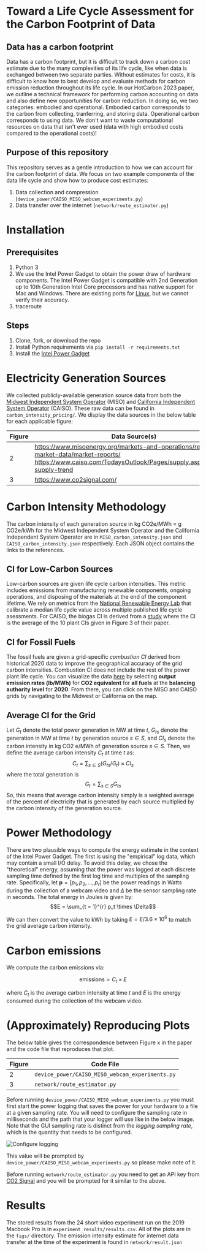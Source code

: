 # Toward a Life Cycle Assessment for the Carbon Footprint of Data
## Data has a carbon footprint
Data has a carbon footprint, but it is difficult to track down a carbon cost estimate due to the many complexities of its life cycle, like when data is exchanged between two separate parties. Without estimates for costs, it is difficult to know how to best develop and evaluate methods for carbon emission reduction throughout its life cycle. In our HotCarbon 2023 paper, we outline a technical framework for performing carbon accounting on data and also define new opportunities for carbon reduction. In doing so, we two categories: embodied and operational. Embodied carbon corresponds to the carbon from collecting, tranferring, and storing data. Operational carbon corresponds to using data. We don't want to waste computational resources on data that isn't ever used (data with high embodied costs compared to the operational costs)!   

## Purpose of this repository
This repository serves as a gentle introduction to how we can account for the carbon footprint of data. We focus on two example components of the data life cycle and show how to produce cost estimates: 
1. Data collection and compression (`device_power/CAISO_MISO_webcam_experiments.py`)
2. Data transfer over the internet (`network/route_estimator.py`)

# Installation
## Prerequisites
1. Python 3
2. We use the Intel Power Gadget to obtain the power draw of hardware components. The Intel Power Gadget is compatible with 2nd Generation up to 10th Generation Intel Core processors and has native support for Mac and Windows. There are existing ports for [Linux](https://github.com/vitillo/power_gadget), but we cannot verify their accuracy. 
3. traceroute 

## Steps
1. Clone, fork, or download the repo
2. Install Python requirements via `pip install -r requirements.txt`
3. Install the [Intel Power Gadget](https://www.intel.com/content/www/us/en/developer/articles/tool/power-gadget.html)

# Electricity Generation Sources
We collected publicly-available generation source data from both the [Midwest Independent System Operator](https://www.misoenergy.org/) (MISO) and [California Independent System Operator](https://www.caiso.com/Pages/default.aspx)
(CAISO). These raw data can be found in `carbon_intensity_pricing/`. We display the data sources in the below table for each applicable figure:

Figure        | Data Source(s)
------------- | -------------
2             | https://www.misoenergy.org/markets-and-operations/real-time--market-data/market-reports/ https://www.caiso.com/TodaysOutlook/Pages/supply.aspx#section-supply-trend
3             | https://www.co2signal.com/


# Carbon Intensity Methodology
The carbon intensity of each generation source in kg CO2e/MWh = g CO2e/kWh for the Midwest Independent System Operator and the California Independent System Operator are in `MISO_carbon_intensity.json` and `CAISO_carbon_intensity.json` respectively. Each JSON object contains the links to the references.

## CI for Low-Carbon Sources
Low-carbon sources are given life cycle carbon intensities. This metric includes emissions from manufacturing renewable components, ongoing operations, and disposing of the materials at the end of the component lifetime. We rely on metrics from the [National Renewable Energy Lab](https://www.nrel.gov/docs/fy21osti/80580.pdf) that calibrate a median life cycle value across multiple published life cycle asessments. For CAISO, the biogas CI is derived from a [study](https://onlinelibrary.wiley.com/doi/full/10.1002/elsc.201000073?casa_token=XonEKx8AkwgAAAAA%3APwu3O6k_tPFVCgStvsOudMk-JuxklWwq4WewR1xNd5KG2bQb2M6jldvV6NSDsf6saQm_DsINDgXXeuU) where the CI is the average of the 10 plant CIs given in Figure 3 of their paper. 

## CI for Fossil Fuels
The fossil fuels are given a grid-specific *combustion CI* derived from historical 2020 data to improve the geographical accuracy of the grid carbon intensities. Combustion CI does not include the rest of the power plant life cycle. You can visualize the data [here](https://www.epa.gov/egrid/data-explorer) by selecting **output emission rates (lb/MWh)** for **CO2 equivalent** for **all fuels** at the **balancing authority level** for **2020**. From there, you can click on the MISO and CAISO grids by navigating to the Midwest or California on the map. 

## Average CI for the Grid
Let $G_t$ denote the total power generation in MW at time $t$, $G_{ts}$ denote the generation in MW at time $t$ by generation source $s \in S$, and $CI_s$ denote the carbon intensity in kg CO2 e/MWh of generation source $s \in S$. Then, we define the average carbon intensity $C_t$ at time $t$ as: 
$$C_t = \sum_{s \in S} (G_{ts} / {G_t}) \times CI_s$$
where the total generation is
$$G_{t} = \sum_{s \in S} G_{ts}$$
So, this means that average carbon intensity simply is a weighted average of the percent of electricity that is generated by each source multiplied by the carbon intensity of the generation source.

# Power Methodology
There are two plausible ways to compute the energy estimate in the context of the Intel Power Gadget. The first is using the "empirical" log data, which may contain a small I/O delay. To avoid this delay, we chose the "theoretical" energy, assuming that the power was logged at each discrete sampling time defined by the first log time and multiples of the sampling rate. Specifically, let $\mathbf{p} = [p_1, p_2, \ldots, p_r]$ be the power readings in Watts during the collection of a webcam video and $\Delta$ be the sensor sampling rate in seconds. The total energy in Joules is given by:
$$E = \sum_{t = 1}^{r} p_t \times \Delta$$

We can then convert the value to kWh by taking $E = E / 3.6 \times 10^6$ to match the grid average carbon intensity.  

# Carbon emissions
We compute the carbon emissions via:

$$\mathrm{emissions} = C_t \times E$$

where $C_t$ is the average carbon intensity at time $t$ and $E$ is the energy consumed during the collection of the webcam video.


# (Approximately) Reproducing Plots
The below table gives the correspondence between Figure x in the paper and the code file that reproduces that plot. 

Figure        | Code File
------------- | -------------
2             | `device_power/CAISO_MISO_webcam_experiments.py`
3             | `network/route_estimator.py`

Before running `device_power/CAISO_MISO_webcam_experiments.py` you must first start the power logging that saves the power for your hardware to a file at a given sampling rate. You will need to configure the sampling rate in milliseconds and the path that your logger will use like in the below image. Note that the GUI sampling rate is distinct from the *logging sampling rate*, which is the quantity that needs to be configured.

![Configure logging](https://www.intel.com/content/dam/develop/external/us/en/images/options-184535.png)

This value will be prompted by `device_power/CAISO_MISO_webcam_experiments.py` so please make note of it.

Before running `network/route_estimator.py` you need to get an API key from [CO2 Signal](https://www.co2signal.com/) and you will be prompted for it similar to the above. 

# Results
The stored results from the 24 short video experiment run on the 2019 Macbook Pro is in `experiment_results/results.csv`. All of the plots are in the `figs/` directory. The emission intensity estimate for internet data transfer at the time of the experiment is found in `network/result.json` 












